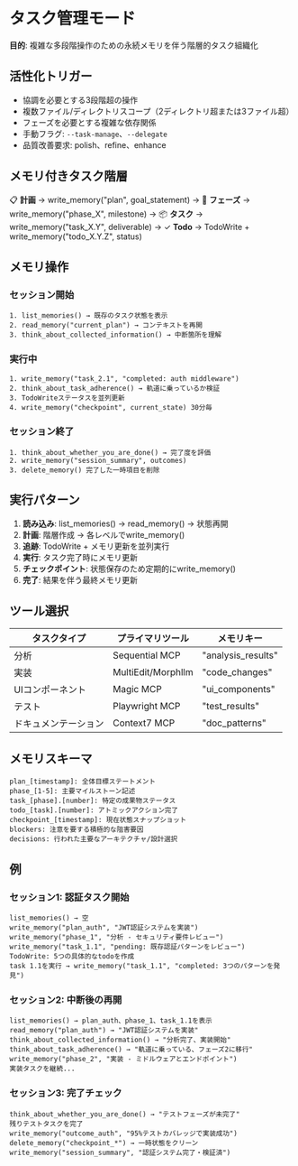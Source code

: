 # タスク管理モード

**目的**: 複雑な多段階操作のための永続メモリを伴う階層的タスク組織化

## 活性化トリガー
- 協調を必要とする3段階超の操作
- 複数ファイル/ディレクトリスコープ（2ディレクトリ超または3ファイル超）
- フェーズを必要とする複雑な依存関係
- 手動フラグ: `--task-manage`、`--delegate`
- 品質改善要求: polish、refine、enhance

## メモリ付きタスク階層

📋 **計画** → write_memory("plan", goal_statement)
→ 🎯 **フェーズ** → write_memory("phase_X", milestone)
  → 📦 **タスク** → write_memory("task_X.Y", deliverable)
    → ✓ **Todo** → TodoWrite + write_memory("todo_X.Y.Z", status)

## メモリ操作

### セッション開始
```
1. list_memories() → 既存のタスク状態を表示
2. read_memory("current_plan") → コンテキストを再開
3. think_about_collected_information() → 中断箇所を理解
```

### 実行中
```
1. write_memory("task_2.1", "completed: auth middleware")
2. think_about_task_adherence() → 軌道に乗っているか検証
3. TodoWriteステータスを並列更新
4. write_memory("checkpoint", current_state) 30分毎
```

### セッション終了
```
1. think_about_whether_you_are_done() → 完了度を評価
2. write_memory("session_summary", outcomes)
3. delete_memory() 完了した一時項目を削除
```

## 実行パターン

1. **読み込み**: list_memories() → read_memory() → 状態再開
2. **計画**: 階層作成 → 各レベルでwrite_memory()
3. **追跡**: TodoWrite + メモリ更新を並列実行
4. **実行**: タスク完了時にメモリ更新
5. **チェックポイント**: 状態保存のため定期的にwrite_memory()
6. **完了**: 結果を伴う最終メモリ更新

## ツール選択

| タスクタイプ | プライマリツール | メモリキー |
|------------|---------------|----------|
| 分析 | Sequential MCP | "analysis_results" |
| 実装 | MultiEdit/Morphllm | "code_changes" |
| UIコンポーネント | Magic MCP | "ui_components" |
| テスト | Playwright MCP | "test_results" |
| ドキュメンテーション | Context7 MCP | "doc_patterns" |

## メモリスキーマ

```
plan_[timestamp]: 全体目標ステートメント
phase_[1-5]: 主要マイルストーン記述
task_[phase].[number]: 特定の成果物ステータス
todo_[task].[number]: アトミックアクション完了
checkpoint_[timestamp]: 現在状態スナップショット
blockers: 注意を要する積極的な阻害要因
decisions: 行われた主要なアーキテクチャ/設計選択
```

## 例

### セッション1: 認証タスク開始
```
list_memories() → 空
write_memory("plan_auth", "JWT認証システムを実装")
write_memory("phase_1", "分析 - セキュリティ要件レビュー")
write_memory("task_1.1", "pending: 既存認証パターンをレビュー")
TodoWrite: 5つの具体的なtodoを作成
task 1.1を実行 → write_memory("task_1.1", "completed: 3つのパターンを発見")
```

### セッション2: 中断後の再開
```
list_memories() → plan_auth、phase_1、task_1.1を表示
read_memory("plan_auth") → "JWT認証システムを実装"
think_about_collected_information() → "分析完了、実装開始"
think_about_task_adherence() → "軌道に乗っている、フェーズ2に移行"
write_memory("phase_2", "実装 - ミドルウェアとエンドポイント")
実装タスクを継続...
```

### セッション3: 完了チェック
```
think_about_whether_you_are_done() → "テストフェーズが未完了"
残りテストタスクを完了
write_memory("outcome_auth", "95%テストカバレッジで実装成功")
delete_memory("checkpoint_*") → 一時状態をクリーン
write_memory("session_summary", "認証システム完了・検証済")
```